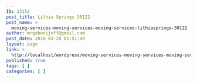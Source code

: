 ```yaml
---
ID: 13152
post_title: Lithia Springs 30122
post_name: >
  moving-services-moving-services-moving-services-lithiasprings-30122
author: mrgabonijeff@gmail.com
post_date: 2018-03-28 01:51:40
layout: page
link: >
  http://localhost/wordpress/moving-services-moving-services-moving-services-lithiasprings-30122/
published: true
tags: [ ]
categories: [ ]
---
```

